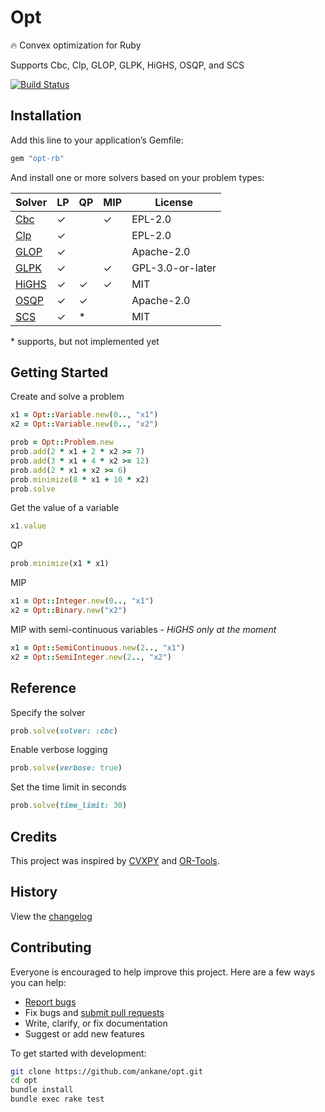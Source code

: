 # Opt

:fire: Convex optimization for Ruby

Supports Cbc, Clp, GLOP, GLPK, HiGHS, OSQP, and SCS

[![Build Status](https://github.com/ankane/opt/workflows/build/badge.svg?branch=master)](https://github.com/ankane/opt/actions)

## Installation

Add this line to your application’s Gemfile:

```ruby
gem "opt-rb"
```

And install one or more solvers based on your problem types:

Solver | LP | QP | MIP | License
--- | --- | --- | --- | ---
[Cbc](https://github.com/ankane/cbc-ruby) | ✓ | | ✓ | EPL-2.0
[Clp](https://github.com/ankane/clp-ruby) | ✓ | | | EPL-2.0
[GLOP](https://github.com/ankane/or-tools-ruby) | ✓ | | | Apache-2.0
[GLPK](https://github.com/ankane/glpk-ruby) | ✓ | | ✓ | GPL-3.0-or-later
[HiGHS](https://github.com/ankane/highs-ruby) | ✓ | ✓ | ✓ | MIT
[OSQP](https://github.com/ankane/osqp-ruby) | ✓ | ✓ | | Apache-2.0
[SCS](https://github.com/ankane/scs-ruby) | ✓ | * | | MIT

\* supports, but not implemented yet

## Getting Started

Create and solve a problem

```ruby
x1 = Opt::Variable.new(0.., "x1")
x2 = Opt::Variable.new(0.., "x2")

prob = Opt::Problem.new
prob.add(2 * x1 + 2 * x2 >= 7)
prob.add(3 * x1 + 4 * x2 >= 12)
prob.add(2 * x1 + x2 >= 6)
prob.minimize(8 * x1 + 10 * x2)
prob.solve
```

Get the value of a variable

```ruby
x1.value
```

QP

```ruby
prob.minimize(x1 * x1)
```

MIP

```ruby
x1 = Opt::Integer.new(0.., "x1")
x2 = Opt::Binary.new("x2")
```

MIP with semi-continuous variables - *HiGHS only at the moment*

```ruby
x1 = Opt::SemiContinuous.new(2.., "x1")
x2 = Opt::SemiInteger.new(2.., "x2")
```

## Reference

Specify the solver

```ruby
prob.solve(solver: :cbc)
```

Enable verbose logging

```ruby
prob.solve(verbose: true)
```

Set the time limit in seconds

```ruby
prob.solve(time_limit: 30)
```

## Credits

This project was inspired by [CVXPY](https://github.com/cvxpy/cvxpy) and [OR-Tools](https://github.com/google/or-tools).

## History

View the [changelog](CHANGELOG.md)

## Contributing

Everyone is encouraged to help improve this project. Here are a few ways you can help:

- [Report bugs](https://github.com/ankane/opt/issues)
- Fix bugs and [submit pull requests](https://github.com/ankane/opt/pulls)
- Write, clarify, or fix documentation
- Suggest or add new features

To get started with development:

```sh
git clone https://github.com/ankane/opt.git
cd opt
bundle install
bundle exec rake test
```
